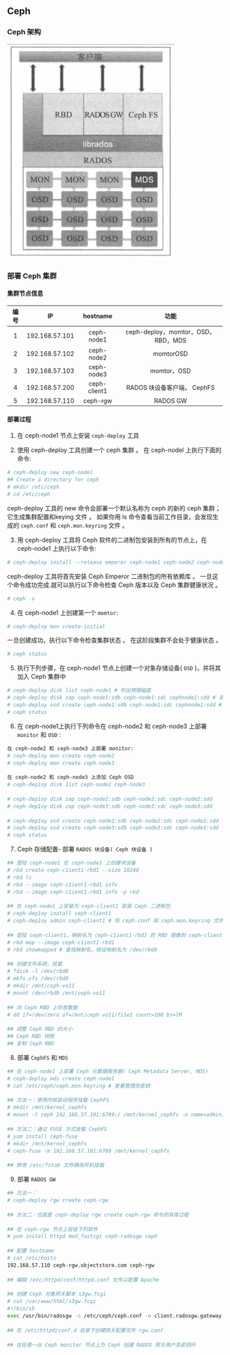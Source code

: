 ## Ceph



### Ceph 架构

![](./ceph_architecture.png)





### 部署 Ceph 集群

#### 集群节点信息

| 编号 |       IP       |   hostname   |                功能                |
| :--: | :------------: | :----------: | :--------------------------------: |
|  1   | 192.168.57.101 |  ceph-node1  | ceph-deploy，momtor，OSD，RBD，MDS |
|  2   | 192.168.57.102 |  ceph-node2  |             momtorOSD              |
|  3   | 192.168.57.103 |  ceph-node3  |            momtor，OSD             |
|  4   | 192.168.57.200 | ceph-client1 |    RADOS 块设备客户端， CephFS     |
|  5   | 192.168.57.110 |   ceph-rgw   |              RADOS GW              |

#### 部署过程

1. 在 ceph-node1 节点上安装 `ceph-deploy` 工具

2. 使用 ceph-deploy 工具创建一个 ceph 集群 。 在 ceph-nodel 上执行下面的命令:

```bash
# ceph-deploy new ceph-nodel
## Create a directory for ceph
# mkdir /etc/ceph
# cd /etc/ceph
```

ceph-deploy 工具的 new 命令会部署一个默认名称为 ceph 的新的 ceph 集群；它生成集群配置和keying 文件 。 如果你用 ls 命令查看当前工作目录，会发现生成的 `ceph.conf` 和 `ceph.mon.keyring` 文件 。

3. 用 ceph-deploy 工具将 Ceph 软件的二进制包安装到所有的节点上，在 ceph-node1 上执行以下命令:

```bash
# ceph-deploy install --release emperor ceph-node1 ceph-node2 ceph-node3
```
ceph-deploy 工具将首先安装 Ceph Emperor 二进制包的所有依赖库 。 一旦这个命令成功完成.就可以执行以下命令检查 Ceph 版本以及 Ceph 集群健康状况 。
```bash
# ceph -v
```

4. 在 ceph-node1 上创建第一个 `momtor`:

```bash
# ceph-deploy mon create-initial
```
一旦创建成功，执行以下命令检查集群状态 。 在这阶段集群不会处于健康状态 。
```bash
# ceph status
```

5. 执行下列步骤，在 ceph-node1 节点上创建一个对象存储设备( `OSD` )，并将其加入 Ceph 集群中

```bash
# ceph-deploy disk list ceph-node1 # 列出物理磁盘
# ceph-deploy disk zap ceph-node1:sdb ceph-node1:sdc cephnode1:sdd # 清除分区表和数据
# ceph-deploy osd create ceph-node1:sdb ceph-node1:sdc cephnode1:sdd # 创建 OSD 
# ceph status
```
6. 在 ceph-node1上执行下列命令在 ceph-node2 和 ceph-node3 上部署 `monitor` 和 `OSD` :

```bash
在 ceph-node2 和 ceph-node3 上部署 monitor:
# ceph-deploy mon create ceph-node2
# ceph-deploy mon create ceph-node3

在 ceph-node2 和 ceph-node3 上添加 Ceph OSD
# ceph-dep1oy disk 1ist ceph-node2 ceph-node3

# ceph-dep1oy disk zap ceph-node2:sdb ceph-node2:sdc ceph-node2:sdd
# ceph-dep1oy disk zap ceph-node3:sdb ceph-node3:sdc ceph-node3:sdd

# ceph-dep1oy osd create ceph-node2:sdb ceph-node2:sdc ceph-node2:sdd
# ceph-dep1oy osd create ceph-node3:sdb ceph-node3:sdc ceph-node3:sdd
# ceph status

```

7. Ceph 存储配置- 部署 `RADOS 块设备( Ceph 块设备 )`
```bash
## 登陆 ceph-node1 在 ceph-node1 上创建块设备
# rbd create ceph-c1ient1-rbd1 --size 10240 
# rbd ls
# rbd --image ceph-c1ient1-rbd1 info
# rbd --image ceph-c1ient1-rbd1 info -p rbd

## 在 ceph-node1 上安装为 ceph-client1 安装 Ceph 二进制包
# ceph-dep1oy inatall ceph-client1
# ceph-dep1oy admin ceph-client1 # 将 ceph.conf 和 ceph.mon.keyring 文件复制到 ceph-client1 上

## 登陆 ceph-client1，映射名为 ceph-c1ient1-rbd1 的 RBD 镜像到 ceph-client1 上
# rbd map --image ceph-c1ient1-rbd1
# rbd showmapped # 查找映射名，假设映射名为 /dev/rbd0

## 创建文件系统，挂载
# fdisk -l /dev/rbd0
# mkfs.xfs /dev/rbd0
# mkdir /mnt/ceph-vo11
# mount /dev/rbd0 /mnt/ceph-vo11

## 向 Ceph RBD 上存放数据
# dd if=/dev/zero of=/mnt/ceph-vo11/fi1e1 count=100 bs=lM

## 调整 Ceph RBD 的大小
## Ceph RBD 快照
## 复制 Ceph RBD
```

8. 部署 `CephFS` 和 `MDS`
```bash
## 在 ceph-node1 上部署 Ceph 元数据服务器( Ceph Metadata Server, MDS) 
# ceph-deploy mds create ceph-node1
# cat /etc/ceph/ceph.mon.keyring # 查看管理员密钥

## 方法一：使用内核驱动程序挂载 CephFS
# mkdir /mnt/kernel_cephfs
# mount -t ceph 192.168.57.101:6789:/ /mnt/kernel_cephfs -o name=admin,secret=QAinltT8AhAAS93FrXLrrnVp8/sQhjvTIg==

## 方法二：通过 FUSE 方式挂载 CephFS
# yum install ceph-fuse
# mkdir /mnt/kernel_cephfs
# ceph-fuse -m 192.168.57.101:6789 /mnt/kernel_cephfs

## 修改 /etc/fstab 文件确保开机挂载
```

9. 部署 `RADOS GW`
```bash
## 方法一：
# ceph-deploy rgw create ceph-rgw

## 方法二：也就是 ceph-deploy rgw create ceph-rgw 命令的具体过程

## 在 ceph-rgw 节点上安装下列软件
# yum install httpd mod_fastcgi ceph-radosgw ceph

## 配置 hostname
# cat /etc/hosts
192.168.57.110 ceph-rgw.objectstore.com ceph-rgw

## 编辑 /etc/httpd/conf/httpd.conf 文件以配置 Apache

## 创建 Ceph 对象网关脚本 s3gw.fcgi
# cat /var/www/html/s3gw.fcgi
#!/bin/sh
exec /usr/bin/radosgw -c /etc/ceph/ceph.conf -n client.radosgw.gateway

## 在 /etc/httpd/conf.d 目录下创建网关配置文件 rgw.conf

## 在任意一台 Ceph monitor 节点上为 Ceph 创建 RADOS 网关用户及密钥环






```

